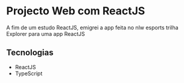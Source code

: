 # Projecto Web com ReactJS
A fim de um estudo ReactJS, emigrei a app feita no nlw esports trilha Explorer para uma app ReactJS

## Tecnologias
- ReactJS
- TypeScript
